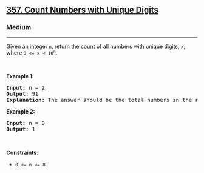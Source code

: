 <h2><a href="https://leetcode.com/problems/count-numbers-with-unique-digits/">357. Count Numbers with Unique Digits</a></h2><h3>Medium</h3><hr><div><p>Given an integer <code>n</code>, return the count of all numbers with unique digits, <code>x</code>, where <code>0 &lt;= x &lt; 10<sup>n</sup></code>.</p>

<p>&nbsp;</p>
<p><strong class="example">Example 1:</strong></p>

<pre style="position: relative;"><strong>Input:</strong> n = 2
<strong>Output:</strong> 91
<strong>Explanation:</strong> The answer should be the total numbers in the range of 0 ≤ x &lt; 100, excluding 11,22,33,44,55,66,77,88,99
<div class="open_grepper_editor" title="Edit &amp; Save To Grepper"></div></pre>

<p><strong class="example">Example 2:</strong></p>

<pre style="position: relative;"><strong>Input:</strong> n = 0
<strong>Output:</strong> 1
<div class="open_grepper_editor" title="Edit &amp; Save To Grepper"></div></pre>

<p>&nbsp;</p>
<p><strong>Constraints:</strong></p>

<ul>
	<li><code>0 &lt;= n &lt;= 8</code></li>
</ul>
</div>